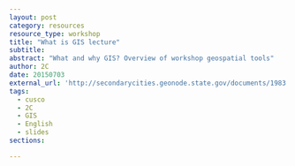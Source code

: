 ```yaml
---
layout: post
category: resources
resource_type: workshop
title: "What is GIS lecture"
subtitle: 
abstract: "What and why GIS? Overview of workshop geospatial tools"
author: 2C
date: 20150703
external_url: 'http://secondarycities.geonode.state.gov/documents/1983'
tags:
  - cusco
  - 2C
  - GIS
  - English
  - slides
sections:

---
```


